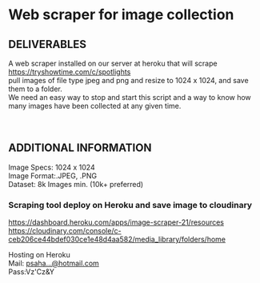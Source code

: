 # Web scraper for image collection

## DELIVERABLES
A web scraper installed on our server at heroku that will scrape<br />
https://tryshowtime.com/c/spotlights<br />
pull images of file type jpeg and png and resize to 1024 x 1024, and save them to a folder.<br />
We need an easy way to stop and start this script and a way to know how many images have been collected at any given time.<br />
<br /><br />
## ADDITIONAL INFORMATION
Image Specs: 1024 x 1024<br />
Image Format:.JPEG, .PNG<br />
Dataset: 8k Images min. (10k+ preferred)<br />

### Scraping tool deploy on Heroku and save image to cloudinary
https://dashboard.heroku.com/apps/image-scraper-21/resources
https://cloudinary.com/console/c-ceb206ce44bdef030ce1e48d4aa582/media_library/folders/home
 
Hosting on Heroku<br />
Mail: psaha...@hotmail.com<br />
Pass:Vz'Cz\&Y<br />
